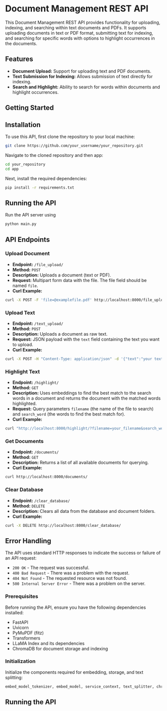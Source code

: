 # Document Management REST API

This Document Management REST API provides functionality for uploading, indexing, and searching within text documents and PDFs. It supports uploading documents in text or PDF format, submitting text for indexing, and searching for specific words with options to highlight occurrences in the documents.

## Features

- **Document Upload:** Support for uploading text and PDF documents.
- **Text Submission for Indexing:** Allows submission of text directly for indexing.
- **Search and Highlight:** Ability to search for words within documents and highlight occurrences.

## Getting Started

## Installation

To use this API, first clone the repository to your local machine:

```bash
git clone https://github.com/your_username/your_repository.git
```
Navigate to the cloned repository and then app:
```bash
cd your_repository
cd app
```
Next, install the required dependencies:
```bash
pip install -r requirements.txt
```
## Running the API

Run the API server using 
```bash
python main.py
```

## API Endpoints

### Upload Document
- **Endpoint:** `/file_upload/`
- **Method:** `POST`
- **Description:** Uploads a document (text or PDF).
- **Request:** Multipart form data with the file. The file field should be named `file`.
- **Curl Example:** 
```bash
curl -X POST -F 'file=@examplefile.pdf' http://localhost:8000/file_upload/
```


### Upload Text
- **Endpoint:** `/text_upload/`
- **Method:** `POST`
- **Description:** Uploads a document as raw text.
- **Request:** JSON payload with the `text` field containing the text you want to upload.
- **Curl Example:** 
```bash
curl -X POST -H "Content-Type: application/json" -d '{"text":"your text here"}' http://localhost:8000/text_upload/
```

### Highlight Text
- **Endpoint:** `/highlight/`
- **Method:** `GET`
- **Description:** Uses embeddings to find the best match to the search words in a document and returns the document with the matched words highlighted.
- **Request:** Query parameters `filename` (the name of the file to search) and `search_word` (the words to find the best match for).
- **Curl Example:** 
```bash
curl "http://localhost:8000/highlight/?filename=your_filename&search_word=your_search_word"
```

### Get Documents
- **Endpoint:** `/documents/`
- **Method:** `GET`
- **Description:** Returns a list of all available documents for querying.
- **Curl Example:** 
```bash
curl http://localhost:8000/documents/
```

### Clear Database
- **Endpoint:** `/clear_database/`
- **Method:** `DELETE`
- **Description:** Clears all data from the database and document folders.
- **Curl Example:** 
```bash
curl -X DELETE http://localhost:8000/clear_database/
```

## Error Handling

The API uses standard HTTP responses to indicate the success or failure of an API request:

- `200 OK` - The request was successful.
- `400 Bad Request` - There was a problem with the request.
- `404 Not Found` - The requested resource was not found.
- `500 Internal Server Error` - There was a problem on the server.





### Prerequisites

Before running the API, ensure you have the following dependencies installed:

- FastAPI
- Uvicorn
- PyMuPDF (fitz)
- Transformers
- LLaMA Index and its dependencies
- ChromaDB for document storage and indexing

### Initialization

Initialize the components required for embedding, storage, and text splitting:

```python
embed_model_tokenizer, embed_model, service_context, text_splitter, chroma_collection, storage_context, vector_store = initialize_components()
```

## Running the API

